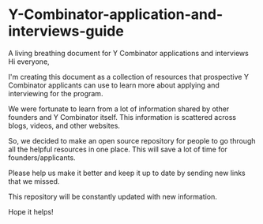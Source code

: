 # Y-Combinator-application-and-interviews-guide
A living breathing document for Y Combinator applications and interviews
Hi everyone,

I'm creating this document as a collection of resources that prospective Y Combinator applicants can use to learn more about applying and interviewing for the program.

We were fortunate to learn from a lot of information shared by other founders and Y Combinator itself. This information is scattered across blogs, videos, and other websites.

So, we decided to make an open source repository for people to go through all the helpful resources in one place. This will save a lot of time for founders/applicants.

Please help us make it better and keep it up to date by sending new links that we missed.


This repository will be constantly updated with new information.

Hope it helps!

